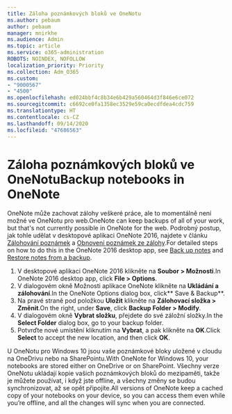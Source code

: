 ```yaml
---
title: Záloha poznámkových bloků ve OneNotu
ms.author: pebaum
author: pebaum
manager: mnirkhe
ms.audience: Admin
ms.topic: article
ms.service: o365-administration
ROBOTS: NOINDEX, NOFOLLOW
localization_priority: Priority
ms.collection: Adm_O365
ms.custom:
- "9000567"
- "4500"
ms.openlocfilehash: ed024bbf4c8b34e6b429a560464d3f846e6ce072
ms.sourcegitcommit: c6692ce0fa1358ec3529e59ca0ecdfdea4cdc759
ms.translationtype: HT
ms.contentlocale: cs-CZ
ms.lasthandoff: 09/14/2020
ms.locfileid: "47686563"
---
```

# <a name="backup-notebooks-in-onenote"></a><span data-ttu-id="ac982-102">Záloha poznámkových bloků ve OneNotu</span><span class="sxs-lookup"><span data-stu-id="ac982-102">Backup notebooks in OneNote</span></span>

<span data-ttu-id="ac982-103">OneNote může zachovat zálohy veškeré práce, ale to momentálně není možné ve OneNotu pro web.</span><span class="sxs-lookup"><span data-stu-id="ac982-103">OneNote can keep backups of all of your work, but that's not currently possible in OneNote for the web.</span></span> <span data-ttu-id="ac982-104">Podrobný postup, jak tohle udělat v desktopové aplikaci OneNote 2016, najdete v článku [Zálohování poznámek](https://support.office.com/article/back-up-notes-f58b34b0-611d-435e-87fa-7942a1767af4#id0eaabaaa=2016,_2013,_2010) a [Obnovení poznámek ze zálohy](https://support.microsoft.com/office/5daf9cb0-6769-4998-a5de-f044fdd0d831).</span><span class="sxs-lookup"><span data-stu-id="ac982-104">For detailed steps on how to do this in the OneNote 2016 desktop app, see [Back up notes](https://support.office.com/article/back-up-notes-f58b34b0-611d-435e-87fa-7942a1767af4#id0eaabaaa=2016,_2013,_2010) and [Restore notes from a backup](https://support.microsoft.com/office/5daf9cb0-6769-4998-a5de-f044fdd0d831).</span></span>

1. <span data-ttu-id="ac982-105">V desktopové aplikaci OneNote 2016 klikněte na **Soubor > Možnosti**.</span><span class="sxs-lookup"><span data-stu-id="ac982-105">In OneNote 2016 desktop app, click **File > Options**.</span></span>
2. <span data-ttu-id="ac982-106">V dialogovém okně Možnosti aplikace OneNote klikněte na **Ukládání a zálohování**.</span><span class="sxs-lookup"><span data-stu-id="ac982-106">In the OneNote Options dialog box, click\*\* Save & Backup\*\*.</span></span>
3. <span data-ttu-id="ac982-107">Na pravé straně pod položkou **Uložit** klikněte na **Zálohovací složka > Změnit**.</span><span class="sxs-lookup"><span data-stu-id="ac982-107">On the right, under **Save**, click **Backup Folder > Modify**.</span></span>
4. <span data-ttu-id="ac982-108">V dialogovém okně **Vybrat složku**, přejdete do své záložní složky.</span><span class="sxs-lookup"><span data-stu-id="ac982-108">In the **Select Folder** dialog box, go to your backup folder.</span></span>
5. <span data-ttu-id="ac982-109">Potvrďte nové umístění kliknutím na **Vybrat**, a pak klikněte na **OK**.</span><span class="sxs-lookup"><span data-stu-id="ac982-109">Click **Select** to accept the new location, and then click **OK**.</span></span>

<span data-ttu-id="ac982-110">U OneNotu pro Windows 10 jsou vaše poznámkové bloky uložené v cloudu na OneDrivu nebo na SharePointu.</span><span class="sxs-lookup"><span data-stu-id="ac982-110">With OneNote for Windows 10, your notebooks are stored either on OneDrive or on SharePoint.</span></span> <span data-ttu-id="ac982-111">Všechny verze OneNotu ukládají kopie vašich poznámkových bloků do mezipaměti, takže je můžete používat, i když jste offline, a všechny změny se budou synchronizovat, až se opět připojíte.</span><span class="sxs-lookup"><span data-stu-id="ac982-111">All versions of OneNote keep a cached copy of your notebooks on your device, so you can access them even while you’re offline, and all the changes will sync when you are connected.</span></span>
